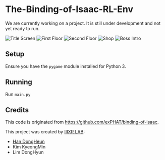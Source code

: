 The-Binding-of-Isaac-RL-Env
================

We are currently working on a project. It is still under development and not yet ready to run.

![Title Screen](https://raw.githubusercontent.com/ExPHAT/binding-of-isaac/master/screenshots/title.png)
![First Floor](https://raw.githubusercontent.com/ExPHAT/binding-of-isaac/master/screenshots/floor1.png)
![Second Floor](https://raw.githubusercontent.com/ExPHAT/binding-of-isaac/master/screenshots/floor2.png)
![Shop](https://raw.githubusercontent.com/ExPHAT/binding-of-isaac/master/screenshots/shop.png)
![Boss Intro](https://raw.githubusercontent.com/ExPHAT/binding-of-isaac/master/screenshots/boss.png)


Setup
-----

Ensure you have the `pygame` module installed for Python 3.


Running
-------

Run `main.py`


Credits
-------
This code is originated from https://github.com/exPHAT/binding-of-isaac.

This project was created by [IIIXR LAB](https://iiixr.korea.ac.kr/):
* [Han DongHeun](https://han-dongheun.github.io/)
* Kim KyeongMin
* Lim DongHyun
